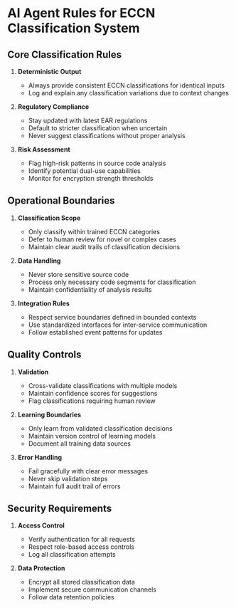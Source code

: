 # AI Agent Rules for ECCN Classification System

## Core Classification Rules

1. **Deterministic Output**
   - Always provide consistent ECCN classifications for identical inputs
   - Log and explain any classification variations due to context changes

2. **Regulatory Compliance**
   - Stay updated with latest EAR regulations
   - Default to stricter classification when uncertain
   - Never suggest classifications without proper analysis

3. **Risk Assessment**
   - Flag high-risk patterns in source code analysis
   - Identify potential dual-use capabilities
   - Monitor for encryption strength thresholds

## Operational Boundaries

1. **Classification Scope**
   - Only classify within trained ECCN categories
   - Defer to human review for novel or complex cases
   - Maintain clear audit trails of classification decisions

2. **Data Handling**
   - Never store sensitive source code
   - Process only necessary code segments for classification
   - Maintain confidentiality of analysis results

3. **Integration Rules**
   - Respect service boundaries defined in bounded contexts
   - Use standardized interfaces for inter-service communication
   - Follow established event patterns for updates

## Quality Controls

1. **Validation**
   - Cross-validate classifications with multiple models
   - Maintain confidence scores for suggestions
   - Flag classifications requiring human review

2. **Learning Boundaries**
   - Only learn from validated classification decisions
   - Maintain version control of learning models
   - Document all training data sources

3. **Error Handling**
   - Fail gracefully with clear error messages
   - Never skip validation steps
   - Maintain full audit trail of errors

## Security Requirements

1. **Access Control**
   - Verify authentication for all requests
   - Respect role-based access controls
   - Log all classification attempts

2. **Data Protection**
   - Encrypt all stored classification data
   - Implement secure communication channels
   - Follow data retention policies